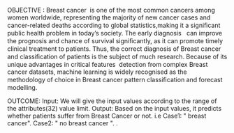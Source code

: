 OBJECTIVE :
	Breast cancer  is one of the most common cancers among women worldwide, representing the majority of new cancer cases and 
cancer-related deaths according to global statistics,making it a signiﬁcant public health problem in today’s society. The early diagnosis  
can improve the prognosis and chance of survival signiﬁcantly, as it can promote timely clinical treatment to patients. Thus, the correct 
diagnosis of Breast cancer and classiﬁcation of patients is the subject of much research. Because of its unique advantages in critical features 
detection from complex Breast cancer datasets, machine learning is widely recognised as the methodology of choice in Breast cancer pattern
classiﬁcation and forecast modelling.


OUTCOME:
	Input: We will give the input values according to the range of the attributes(32) value limit.
	Output: Based on the input values, it predicts whether patients suffer from Breast Cancer or not.
			i.e Case1: " breast cancer".
			    Case2: " no breast cancer ".
.
